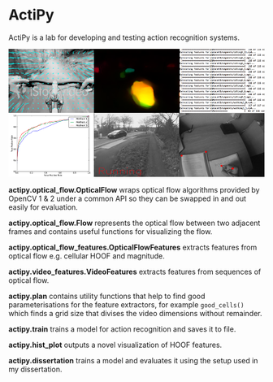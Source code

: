 # ActiPy

ActiPy is a lab for developing and testing action recognition systems.

![ActiPy](https://raw.githubusercontent.com/lebek/ActiPy/master/actipy.png)

**actipy.optical_flow.OpticalFlow**
wraps optical flow algorithms provided by OpenCV 1 & 2 under a common API so they can be swapped in and out easily for evaluation.

**actipy.optical_flow.Flow**
represents the optical flow between two adjacent frames and contains useful functions for visualizing the flow.

**actipy.optical_flow_features.OpticalFlowFeatures**
extracts features from optical flow e.g. cellular HOOF and magnitude.

**actipy.video_features.VideoFeatures**
extracts features from sequences of optical flow.

**actipy.plan**
contains utility functions that help to find good parameterisations for the feature extractors, for example `good_cells()` which finds a grid size that divises the video dimensions without remainder.

**actipy.train**
trains a model for action recognition and saves it to file.

**actipy.hist_plot**
outputs a novel visualization of HOOF features.

**actipy.dissertation**
trains a model and evaluates it using the setup used in my dissertation.
